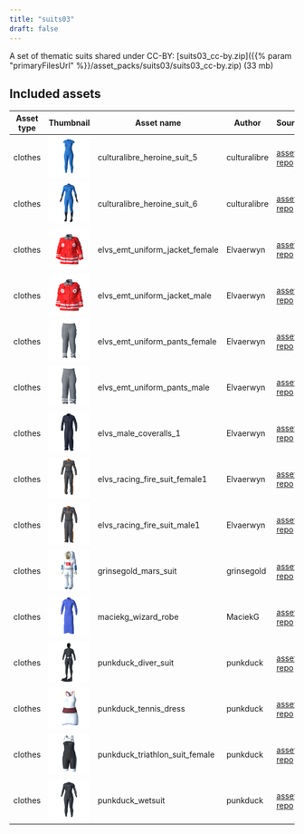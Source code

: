 ```yaml
---
title: "suits03"
draft: false
---
```


A set of thematic suits shared under CC-BY: [suits03_cc-by.zip]({{% param "primaryFilesUrl" %}}/asset_packs/suits03/suits03_cc-by.zip) (33 mb)


## Included assets

| Asset type | Thumbnail | Asset name | Author | Source | License |
| ---------- | --------- | ---------- | ------ | ------ | ------- |
| clothes | ![culturalibre_heroine_suit_5.png](culturalibre_heroine_suit_5.png) | culturalibre_heroine_suit_5 | culturalibre | [asset repo](http://www.makehumancommunity.org/node/3364) | CC-BY |
| clothes | ![culturalibre_heroine_suit_6.png](culturalibre_heroine_suit_6.png) | culturalibre_heroine_suit_6 | culturalibre | [asset repo](http://www.makehumancommunity.org/node/3380) | CC-BY |
| clothes | ![elvs_emt_uniform_jacket_female.png](elvs_emt_uniform_jacket_female.png) | elvs_emt_uniform_jacket_female | Elvaerwyn | [asset repo](http://www.makehumancommunity.org/node/1960) | CC-BY |
| clothes | ![elvs_emt_uniform_jacket_male.png](elvs_emt_uniform_jacket_male.png) | elvs_emt_uniform_jacket_male | Elvaerwyn | [asset repo](http://www.makehumancommunity.org/node/1953) | CC-BY |
| clothes | ![elvs_emt_uniform_pants_female.png](elvs_emt_uniform_pants_female.png) | elvs_emt_uniform_pants_female | Elvaerwyn | [asset repo](http://www.makehumancommunity.org/node/1959) | CC-BY |
| clothes | ![elvs_emt_uniform_pants_male.png](elvs_emt_uniform_pants_male.png) | elvs_emt_uniform_pants_male | Elvaerwyn | [asset repo](http://www.makehumancommunity.org/node/1954) | CC-BY |
| clothes | ![elvs_male_coveralls_1.png](elvs_male_coveralls_1.png) | elvs_male_coveralls_1 | Elvaerwyn | [asset repo](http://www.makehumancommunity.org/node/2698) | CC-BY |
| clothes | ![elvs_racing_fire_suit_female1.png](elvs_racing_fire_suit_female1.png) | elvs_racing_fire_suit_female1 | Elvaerwyn | [asset repo](http://www.makehumancommunity.org/node/2867) | CC-BY |
| clothes | ![elvs_racing_fire_suit_male1.png](elvs_racing_fire_suit_male1.png) | elvs_racing_fire_suit_male1 | Elvaerwyn | [asset repo](http://www.makehumancommunity.org/node/2866) | CC-BY |
| clothes | ![grinsegold_mars_suit.png](grinsegold_mars_suit.png) | grinsegold_mars_suit | grinsegold | [asset repo](http://www.makehumancommunity.org/node/858) | CC-BY |
| clothes | ![maciekg_wizard_robe.png](maciekg_wizard_robe.png) | maciekg_wizard_robe | MaciekG | [asset repo](http://www.makehumancommunity.org/node/1482) | CC-BY |
| clothes | ![punkduck_diver_suit.png](punkduck_diver_suit.png) | punkduck_diver_suit | punkduck | [asset repo](http://www.makehumancommunity.org/node/1274) | CC-BY |
| clothes | ![punkduck_tennis_dress.png](punkduck_tennis_dress.png) | punkduck_tennis_dress | punkduck | [asset repo](http://www.makehumancommunity.org/node/747) | CC-BY |
| clothes | ![punkduck_triathlon_suit_female.png](punkduck_triathlon_suit_female.png) | punkduck_triathlon_suit_female | punkduck | [asset repo](http://www.makehumancommunity.org/node/668) | CC-BY |
| clothes | ![punkduck_wetsuit.png](punkduck_wetsuit.png) | punkduck_wetsuit | punkduck | [asset repo](http://www.makehumancommunity.org/node/662) | CC-BY |
